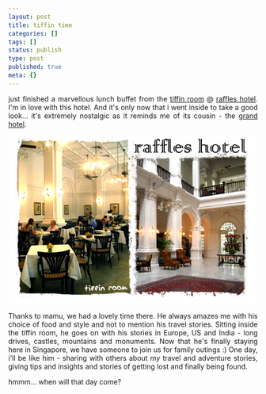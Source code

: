 ```yaml
---
layout: post
title: tiffin time
categories: []
tags: []
status: publish
type: post
published: true
meta: {}
---
```

<p align="justify">just finished a marvellous lunch buffet from the <a href="http://singapore.raffles.com/z912/restaurant_07.html">tiffin room</a> @ <a href="http://www.raffles.com/">raffles hotel</a>. I'm in love with this hotel. And it's only now that i went inside to take a good look... it's extremely nostalgic as it reminds me of its cousin - the <a href="http://www.oberoikolkata.com/index.asp?leftinfo=1&amp;leftitem=1">grand hotel</a>.</p>
<p align="center"><img src="/img/raffles_hotel_tiffin.jpg" /></p>
<p align="justify">Thanks to mamu, we had a lovely time there. He always amazes me with his choice of food and style and not to mention his travel stories. Sitting inside the tiffin room, he goes on with his stories in Europe, US and India - long drives, castles, mountains and monuments. Now that he's finally staying here in Singapore, we have someone to join us for family outings :) One day, i'll be like him - sharing with others about <em>my</em> travel and adventure stories, giving tips and insights and stories of getting lost and finally being found.</p>
<p align="justify">hmmm... when will that day come?</p>
